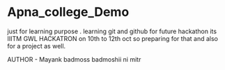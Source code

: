 # Apna_college_Demo
just for learning purpose .
learning git and github for future hackathon its IIITM GWL HACKATRON on 10th to 12th oct so preparing for that and also for a project as well.

AUTHOR - Mayank badmoss
 badmoshii ni mitr
 